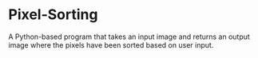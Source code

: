 # Pixel-Sorting
A Python-based program that takes an input image and returns an output image where the pixels have been sorted based on user input.
